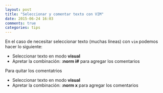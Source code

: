 ```yaml
---
layout: post
title: "Seleccionar y comentar texto con VIM"
date: 2015-06-24 16:03
comments: true
categories: tips
---
```

En el caso de necesitar seleccionar texto (muchas líneas) con `vim` podemos hacer lo siguiente:
<ul>
<li> Seleccionar texto en modo <b>visual</b> </li>
<li> Apretar la combinación: <b>:norm i#</b> para agregar los comentarios </li>
</ul>

Para quitar los comentatrios
<ul>
<li> Seleccionar texto en modo <b>visual</b> </li>
<li> Apretar la combinación: <b>:norm x</b> para agregar los comentarios </li>
</ul>
